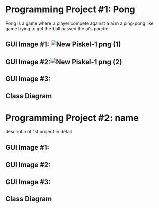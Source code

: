 # Programming Project #1: Pong
Pong is a game where a player compete against a ai in a ping-pong like game trying to get the ball passed the ai's paddle

## GUI Image #1: ![New Piskel-1 png (1)](https://user-images.githubusercontent.com/54367938/169876360-efcdf0c6-d8d5-43d7-a329-c9fc6b96e0ad.png)

## GUI Image #2:![New Piskel-1 png (2)](https://user-images.githubusercontent.com/54367938/169882126-f2ad01a7-fd2e-4896-aa14-c14f92645238.png)

## GUI Image #3:

## Class Diagram

# Programming Project #2: name
descriptin of 1st project in detail

## GUI Image #1:
## GUI Image #2:
## GUI Image #3:

## Class Diagram

